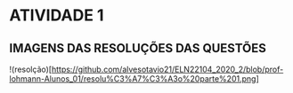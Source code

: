 # ATIVIDADE 1

## IMAGENS DAS RESOLUÇÕES DAS QUESTÕES

!(resolção)[https://github.com/alvesotavio21/ELN22104_2020_2/blob/prof-lohmann-Alunos_01/resolu%C3%A7%C3%A3o%20parte%201.png]
